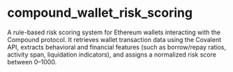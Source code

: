 # compound_wallet_risk_scoring
A rule-based risk scoring system for Ethereum wallets interacting with the Compound protocol. It retrieves wallet transaction data using the Covalent API, extracts behavioral and financial features (such as borrow/repay ratios, activity span, liquidation indicators), and assigns a normalized risk score between 0–1000.
